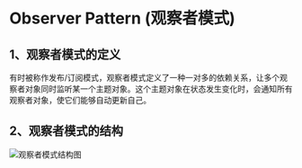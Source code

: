 # Observer Pattern (观察者模式)

## 1、观察者模式的定义 
 
有时被称作发布/订阅模式，观察者模式定义了一种一对多的依赖关系，让多个观察者对象同时监听某一个主题对象。这个主题对象在状态发生变化时，会通知所有观察者对象，使它们能够自动更新自己。  

## 2、观察者模式的结构  

![观察者模式结构图](https://github.com/vikingden8/DesignPatterns-Java/blob/master/images/observer/observer_c.png)